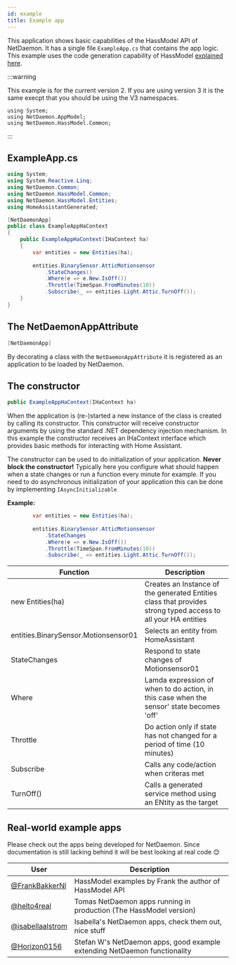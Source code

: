 ```yaml
---
id: example
title: Example app
---
```

This application shows basic capabilities of the HassModel API of NetDaemon. It has a single file  `ExampleApp.cs` that contains the app logic. This example uses the code generation capability of HassModel [explained here](v2/hass_model/hass_model_codegen.md).

:::warning

This example is for the current version 2. If you are using version 3 it is the same execpt that you should be using the V3 namespaces.
```
using System;
using NetDaemon.AppModel;
using NetDaemon.HassModel.Common;
```
:::

## ExampleApp.cs

```cs
using System;
using System.Reactive.Linq;
using NetDaemon.Common;
using NetDaemon.HassModel.Common;
using NetDaemon.HassModel.Entities;
using HomeAssistantGenerated;

[NetDaemonApp]
public class ExampleAppHaContext
{
    public ExampleAppHaContext(IHaContext ha)
    {
        var entities = new Entities(ha);
        
        entities.BinarySensor.AtticMotionsensor
            .StateChanges()
            .Where(e => e.New.IsOff())
            .Throttle(TimeSpan.FromMinutes(10))
            .Subscribe(_ => entities.Light.Attic.TurnOff());
    }
}
```

## The NetDaemonAppAttribute

```cs
[NetDaemonApp]
```

By decorating a class with the `NetDaemonAppAttribute` it is registered as an application to be loaded by NetDaemon.

## The constructor
```cs
public ExampleAppHaContext(IHaContext ha)
```

When the application is (re-)started a new instance of the class is created by calling its constructor. This constructor will receive constructor arguments by using the standard .NET dependency injection mechanism. In this example the constructor receives an IHaContext interface which provides basic methods for interacting with Home Assistant.

The constructor can be used to do initialization of your application. **Never block the constructor!** Typically here you configure what should happen when a state changes or run a function every minute for example. If you need to do asynchronous initialization of your application this can be done by implementing `IAsyncInitializable`

**Example:**

```cs
        var entities = new Entities(ha);
        
        entities.BinarySensor.AtticMotionsensor
            .StateChanges
            .Where(e => e.New.IsOff())
            .Throttle(TimeSpan.FromMinutes(10))
            .Subscribe(_ => entities.Light.Attic.TurnOff());
```

| Function        | Description                                                              |
| --------------- | -------------------------------------------------------------------------|
| new Entities(ha)     | Creates an Instance of the generated Entities class that provides strong typed access to all your HA entities |
| entities.BinarySensor.Motionsensor01          | Selects an entity from HomeAssistant |
| StateChanges    | Respond to state changes of Motionsensor01                  |
| Where           | Lamda expression of when to do action, in this case when the sensor' state becomes 'off' |
| Throttle        | Do action only if state has not changed for a period of time (10 minutes) |
| Subscribe       | Calls any code/action when criteras met                                  |
| TurnOff()       | Calls a generated service method using an ENtity as the target|

## Real-world example apps

Please check out the apps being developed for NetDaemon. Since documentation is still lacking behind it will be best looking at real code 😊

| User                                                                                                    | Description                                           |
| ------------------------------------------------------------------------------------------------------- | ----------------------------------------------------- |
| [@FrankBakkerNl](https://github.com/FrankBakkerNl/NetDaemonExample)                                    | HassModel examples by Frank the author of HassModel API |
| [@helto4real](https://github.com/helto4real/HassModelAutomations)                          | Tomas NetDaemon apps running in production (The HassModel version)          |
| [@isabellaalstrom](https://github.com/isabellaalstrom/home-assistant-config/tree/master/netdaemon/apps) | Isabella's NetDaemon apps, check them out, nice stuff |
| [@Horizon0156](https://github.com/Horizon0156/netdaemon-apps)                                           | Stefan W's NetDaemon apps, good example extending NetDaemon  functionality |
